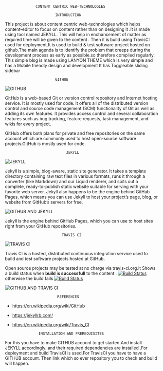                   CONTENT CENTRIC WEB-TECHNOLOGIES

                           INTRODUCTION


 This  project is about content centric web-technologies which helps content-editor to focus on content rather than on designing it .It is made using tool named JEKYLL. This will help in enchancement of matter as required time will be given to the content . Then it is build using TravisCI used for deployment.It is used to build & test software project hosted on github.The main agenda is to identify the problem that creeps during the development process as early as possible.so therefore complied regularly.
This simple blog is made using LANYON THEME which is very simple  and has a Mobile friendly design and development
 It has Toggleable sliding sidebar 

                           GITHUB
![GITHUB](https://assets-cdn.github.com/images/modules/open_graph/github-octocat.png)


GitHub is a web-based Git or version control repository and Internet hosting service. It is mostly used for code. It offers all of the distributed version control and source code management (SCM) functionality of Git as well as adding its own features. It provides access control and several collaboration features such as bug tracking, feature requests, task management, and wikis for every project.

GitHub offers both plans for private and free repositories on the same account which are commonly used to host open-source software projects.GitHub is mostly used for code.

                                JEKYLL

![JEKYLL](https://talk.jekyllrb.com/uploads/jekyllrb/original/1X/4f9bd5334246d33651e846aed812280fbff586ba.png)

Jekyll is a simple, blog-aware, static site generator. It takes a template directory containing raw text files in various formats, runs it through a converter (like Markdown) and our Liquid renderer, and spits out a complete, ready-to-publish static website suitable for serving with your favorite web server. Jekyll also happens to be the engine behind GitHub Pages, which means you can use Jekyll to host your project’s page, blog, or website from GitHub’s servers for free.

![GITHUB AND JEKYLL](https://jekyllrb.com/img/octojekyll.png)



Jekyll is the engine behind GitHub Pages, which you can use to host sites right from your GitHub repositories.
                          
                              TRAVIS CI


![TRAVIS CI](http://dearkumar.com/wp-content/uploads/2016/08/Travis-CI-logo.jpg)


Travis CI is a hosted, distributed continuous integration service used to build and test software projects hosted at GitHub.

Open source projects may be tested at no charge via travis-ci.org.It Shows a build status when **build is successfull**  to the content . [![Build Status](https://travis-ci.org/chillipeppersalt/deploy.svg?branch=master)](https://travis-ci.org/chillipeppersalt/deploy) otherwise the build fails [![Build Status](https://travis-ci.org/chillipeppersalt/deployment.svg?branch=master)](https://travis-ci.org/chillipeppersalt/deployment)

![GITHUB AND TRAVIS CI](http://blog.biicode.com/wp-content/uploads/sites/2/2014/11/logotravis.png)

                            REFERENCES

- https://en.wikipedia.org/wiki/GitHub
- https://jekyllrb.com/
- https://en.wikipedia.org/wiki/Travis_CI


                  INSTALLATION AND PREREQUISITES

For this you have to make GITHUB account to get started.And install JEKYLL accordingly. and their required dependencies are installed .For deployment and build TravisCI is used.For TravisCI you have to have a GITHUB account. Then link which so ever repository you to check and build will happen.

